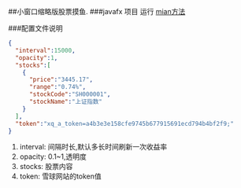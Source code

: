 ##小窗口缩略版股票摸鱼.
###javafx 项目
运行 [mian方法](https://github.com/Zhao2018Mr/StockFish/blob/master/src/com/zyj/Main.java)

###配置文件说明
```json
{
  "interval":15000,
  "opacity":1,
  "stocks":[
    {
      "price":"3445.17",
      "range":"0.74%",
      "stockCode":"SH000001",
      "stockName":"上证指数"
    }
  ],
  "token":"xq_a_token=a4b3e3e158cfe9745b677915691ecd794b4bf2f9;"
}
```
1. interval: 间隔时长,默认多长时间刷新一次收益率
2. opacity: 0.1~1,透明度
3. stocks: 股票内容
4. token: 雪球网站的token值